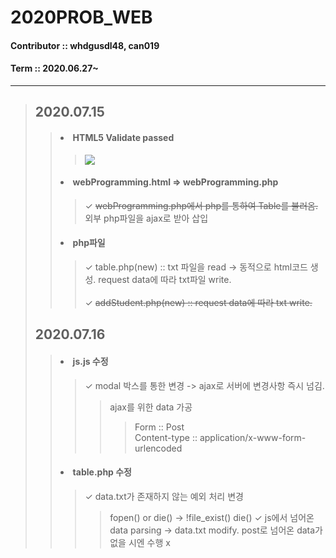 # 2020PROB_WEB
#### Contributor :: whdgusdl48, can019
#### Term :: 2020.06.27~
<hr/>

>## **2020.07.15**
> >#### <li> **HTML5 Validate passed**
> > > <img src = "https://user-images.githubusercontent.com/26926966/87548043-ec73a100-c6e6-11ea-9ada-1a8acc19ead3.png" >
> >#### <li> **webProgramming.html => webProgramming.php**
> > > ✓ ~~webProgramming.php에서 php를 통하여 Table를 불러옴.~~ 외부 php파일을 ajax로 받아 삽입  
> >#### <li> **php파일**
> > > ✓ table.php(new) :: txt 파일을 read -> 동적으로 html코드 생성. request data에 따라 txt파일 write.<br>   
> > > ✓ ~~addStudent.php(new) :: request data에 따라 txt write.~~
>## **2020.07.16**
> >#### <li> **js.js 수정**
> > > ✓ modal 박스를 통한 변경 -> ajax로 서버에 변경사항 즉시 넘김.
> > > > ajax를 위한 data 가공
> > > > > Form :: Post<br/>
> > > > > Content-type :: application/x-www-form-urlencoded
> >#### <li> **table.php 수정**
> > > ✓ data.txt가 존재하지 않는 예외 처리 변경
> > > >  fopen() or die() ->  !file_exist() die()
> > > ✓ js에서 넘어온 data parsing -> data.txt modify.
> > > > post로 넘어온 data가 없을 시엔 수행 x
